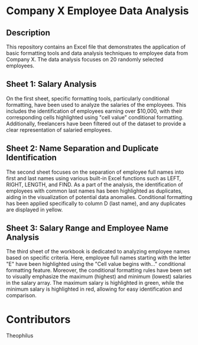 # Company X Employee Data Analysis

## Description

This repository contains an Excel file that demonstrates the application of basic formatting tools and data analysis techniques to employee data from Company X. The data analysis focuses on 20 randomly selected employees.

## Sheet 1: Salary Analysis

On the first sheet, specific formatting tools, particularly conditional formatting, have been used to analyze the salaries of the employees. This includes the identification of employees earning over $10,000, with their corresponding cells highlighted using "cell value" conditional formatting. Additionally, freelancers have been filtered out of the dataset to provide a clear representation of salaried employees.

## Sheet 2: Name Separation and Duplicate Identification

The second sheet focuses on the separation of employee full names into first and last names using various built-in Excel functions such as LEFT, RIGHT, LENGTH, and FIND. As a part of the analysis, the identification of employees with common last names has been highlighted as duplicates, aiding in the visualization of potential data anomalies. Conditional formatting has been applied specifically to column D (last name), and any duplicates are displayed in yellow.

## Sheet 3: Salary Range and Employee Name Analysis

The third sheet of the workbook is dedicated to analyzing employee names based on specific criteria. Here, employee full names starting with the letter "E" have been highlighted using the "Cell value begins with..." conditional formatting feature. Moreover, the conditional formatting rules have been set to visually emphasize the maximum (highest) and minimum (lowest) salaries in the salary array. The maximum salary is highlighted in green, while the minimum salary is highlighted in red, allowing for easy identification and comparison.


# Contributors

Theophilus

